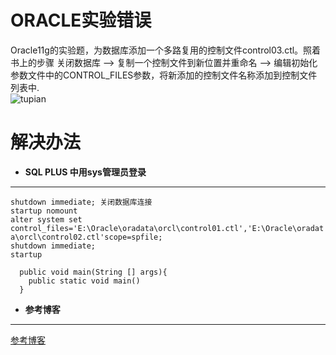 # ORACLE实验错误
Oracle11g的实验题，为数据库添加一个多路复用的控制文件control03.ctl。照着书上的步骤 关闭数据库 –> 复制一个控制文件到新位置并重命名 –> 编辑初始化参数文件中的CONTROL_FILES参数，将新添加的控制文件名称添加到控制文件列表中.   
![tupian](http://otcegvh8q.bkt.clouddn.com/201710301207.png)

# 解决办法
* **SQL PLUS 中用sys管理员登录**     
***

  `shutdown immediate; 关闭数据库连接`  
  `startup nomount`       
  `alter system set control_files='E:\Oracle\oradata\orcl\control01.ctl','E:\Oracle\oradata\orcl\control02.ctl'scope=spfile;`  
  `shutdown immediate;`     
  `startup`  

      public void main(String [] args){
        public static void main()
      }

* **参考博客**   
***
[参考博客](https://blog.csdn.net/qq_34400232/article/details/78391925)
